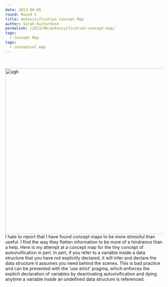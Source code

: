 ```yaml
---
date: 2013-06-05
round: Round 5
title: Autovivification Concept Map
author: Sarah Richardson
permalink: /2013/06/autovivification-concept-map/
tags:
  - Concept Map
tags:
  - conceptual map
---
```

&nbsp;

[<img class="aligncenter size-large wp-image-3011" alt="ugh" src="/software-carpentry-training-website/uploads/2013/06/photo-1024x768.jpg" width="707" height="530" />][1]I hate to report that I have found concept maps to be more stressful than useful. I find the way they flatten information to be more of a hindrance than a help. Here is my attempt at a concept map for the tiny concept of autovivification in perl. In perl, if you refer to a variable inside a data structure that you have not explicitly declared, it will infer and declare the data structure it assumes you need behind the scenes. This is bad practice and can be prevented with the &#8216;use strict&#8217; pragma, which enforces the explicit declaration of variables by deactivating autovivification and dying anytime a variable inside an undefined data structure is referenced.

 [1]: /software-carpentry-training-website/uploads/2013/06/photo.jpg
